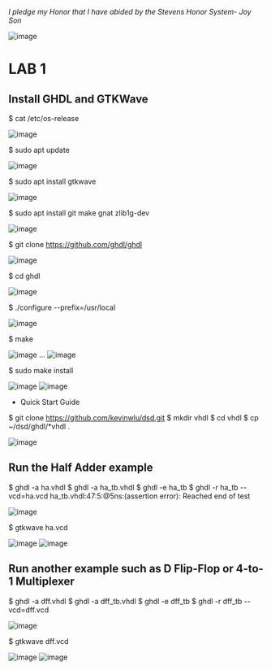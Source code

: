 *I pledge my Honor that I have abided by the Stevens Honor System- Joy Son*

![image](https://user-images.githubusercontent.com/98338109/231576838-24ab30a8-8c89-4199-8a18-6ff2c85505b5.png)

# LAB 1

## Install GHDL and GTKWave
$ cat /etc/os-release

![image](https://user-images.githubusercontent.com/98338109/231577167-11b7dc91-dd65-40c6-a70a-48338d2313d8.png)

$ sudo apt update

![image](https://user-images.githubusercontent.com/98338109/231577202-d591eb03-8cef-4cc4-864c-d9654328182c.png)

$ sudo apt install gtkwave

![image](https://user-images.githubusercontent.com/98338109/231577440-b0374b17-babb-4d71-9449-3c8a612f7fee.png)

$ sudo apt install git make gnat zlib1g-dev

![image](https://user-images.githubusercontent.com/98338109/231577648-84462fa6-4cba-4b59-bb75-cb48ec9003ce.png)

$ git clone https://github.com/ghdl/ghdl

![image](https://user-images.githubusercontent.com/98338109/231577811-946bd559-4be5-4e36-a875-28132b64ec0a.png)

$ cd ghdl

![image](https://user-images.githubusercontent.com/98338109/231577858-d39d6144-1cf9-48e3-a789-368926e7accf.png)

$ ./configure --prefix=/usr/local

![image](https://user-images.githubusercontent.com/98338109/231577961-ef6011a1-e99f-45d0-a0b0-2f8a65148515.png)

$ make

![image](https://user-images.githubusercontent.com/98338109/231578294-4b19c46d-8cf1-4a02-8946-b0ddfeb46e5d.png)
...
![image](https://user-images.githubusercontent.com/98338109/231578373-5315f49f-65c7-409e-9752-464b8adfabcb.png)

$ sudo make install

![image](https://user-images.githubusercontent.com/98338109/231578463-627b7b61-ea76-4e40-8903-556b77657c9d.png)
![image](https://user-images.githubusercontent.com/98338109/231578503-f7bd237d-65d1-4fe7-8b87-3a1b4a93de23.png)

- Quick Start Guide

$ git clone https://github.com/kevinwlu/dsd.git
$ mkdir vhdl
$ cd vhdl
$ cp ~/dsd/ghdl/*vhdl .

![image](https://user-images.githubusercontent.com/98338109/231578875-21782262-4b8a-47fc-8966-5fb7ad1daae2.png)

## Run the Half Adder example

$ ghdl -a ha.vhdl
$ ghdl -a ha_tb.vhdl
$ ghdl -e ha_tb
$ ghdl -r ha_tb --vcd=ha.vcd
ha_tb.vhdl:47:5:@5ns:(assertion error): Reached end of test

![image](https://user-images.githubusercontent.com/98338109/231579235-aeafe1ee-c956-4486-9225-6fb8dad3a0fb.png)

$ gtkwave ha.vcd

![image](https://user-images.githubusercontent.com/98338109/231579672-a23238c8-1e4d-4665-90c7-73894d62aa11.png)
![image](https://user-images.githubusercontent.com/98338109/231580137-6ee6f270-b738-49f3-b1e1-ee4440ffe9cd.png)

## Run another example such as D Flip-Flop or 4-to-1 Multiplexer

$ ghdl -a dff.vhdl
$ ghdl -a dff_tb.vhdl
$ ghdl -e dff_tb
$ ghdl -r dff_tb --vcd=dff.vcd

![image](https://user-images.githubusercontent.com/98338109/231580398-0fba6478-f6da-4459-bca4-ee4879805a81.png)

$ gtkwave dff.vcd

![image](https://user-images.githubusercontent.com/98338109/231581004-54565206-c3ae-4eb9-857d-36592a86ff29.png)
![image](https://user-images.githubusercontent.com/98338109/231580970-db10d31a-cfb5-4c55-af79-f1ac79f4cd74.png)
